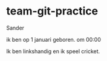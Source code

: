 # team-git-practice


Sander 

ik ben op 1 januari geboren.
om 00:00

Ik ben linkshandig en ik speel cricket.


